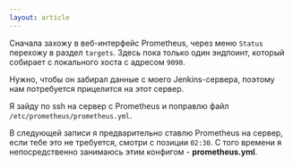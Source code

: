 ```yaml
---
layout: article
---
```

Сначала захожу в веб-интерфейс Prometheus, через меню `Status` перехожу в раздел `targets`. Здесь пока только один эндпоинт, который собирает с локального хоста с адресом `9090`.

Нужно, чтобы он забирал данные с моего Jenkins-сервера, поэтому нам потребуется прицелится на этот сервер. 

Я зайду по ssh на сервер с Prometheus и поправлю файл `/etc/prometheus/prometheus.yml`.

В следующей записи я предварительно ставлю Prometheus на сервер, если тебе это не требуется, смотри с позиции `02:30`. С того времени я непосредственно занимаюсь этим конфигом - **prometheus.yml**.
